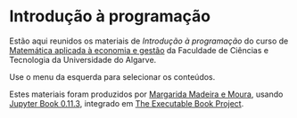 # Introdução à programação 



<!-- [![Binder](http://mybinder.org/badge.svg)](https://mybinder.org/v2/gh/margaridamadeira/IP-2022-23/main) -->


Estão aqui reunidos os materiais de *Introdução à programação* do curso de [Matemática aplicada à economia e gestão](https://fct.ualg.pt/pt/curso/1839) da Faculdade de Ciências e Tecnologia da Universidade do Algarve.

Use o menu da esquerda para selecionar os conteúdos.

Estes materiais foram produzidos por [Margarida Madeira e Moura](https://fct.ualg.pt/user/4789), usando [Jupyter Book 0.11.3](https://jupyterbook.org/intro.html), integrado em [The Executable Book Project](https://executablebooks.org/en/latest/).

<!--
# Bibliografia

```{bibliography}
:style: plain
```
-->
